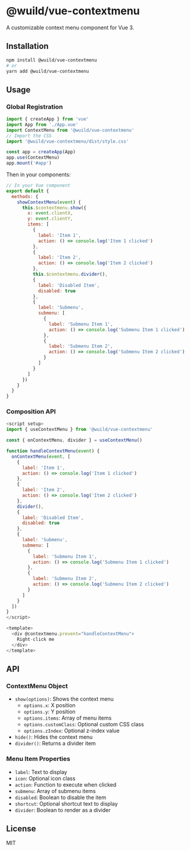 # @wuild/vue-contextmenu

A customizable context menu component for Vue 3.

## Installation

```bash
npm install @wuild/vue-contextmenu
# or
yarn add @wuild/vue-contextmenu
```

## Usage

### Global Registration

```js
import { createApp } from 'vue'
import App from './App.vue'
import ContextMenu from '@wuild/vue-contextmenu'
// Import the CSS
import '@wuild/vue-contextmenu/dist/style.css'

const app = createApp(App)
app.use(ContextMenu)
app.mount('#app')
```

Then in your components:

```js
// In your Vue component
export default {
  methods: {
    showContextMenu(event) {
      this.$contextmenu.show({
        x: event.clientX,
        y: event.clientY,
        items: [
          {
            label: 'Item 1',
            action: () => console.log('Item 1 clicked')
          },
          {
            label: 'Item 2',
            action: () => console.log('Item 2 clicked')
          },
          this.$contextmenu.divider(),
          {
            label: 'Disabled Item',
            disabled: true
          },
          {
            label: 'Submenu',
            submenu: [
              {
                label: 'Submenu Item 1',
                action: () => console.log('Submenu Item 1 clicked')
              },
              {
                label: 'Submenu Item 2',
                action: () => console.log('Submenu Item 2 clicked')
              }
            ]
          }
        ]
      })
    }
  }
}
```

### Composition API

```js
<script setup>
import { useContextMenu } from '@wuild/vue-contextmenu'

const { onContextMenu, divider } = useContextMenu()

function handleContextMenu(event) {
  onContextMenu(event, [
    {
      label: 'Item 1',
      action: () => console.log('Item 1 clicked')
    },
    {
      label: 'Item 2',
      action: () => console.log('Item 2 clicked')
    },
    divider(),
    {
      label: 'Disabled Item',
      disabled: true
    },
    {
      label: 'Submenu',
      submenu: [
        {
          label: 'Submenu Item 1',
          action: () => console.log('Submenu Item 1 clicked')
        },
        {
          label: 'Submenu Item 2',
          action: () => console.log('Submenu Item 2 clicked')
        }
      ]
    }
  ])
}
</script>

<template>
  <div @contextmenu.prevent="handleContextMenu">
    Right-click me
  </div>
</template>
```

## API

### ContextMenu Object

- `show(options)`: Shows the context menu
  - `options.x`: X position
  - `options.y`: Y position
  - `options.items`: Array of menu items
  - `options.customClass`: Optional custom CSS class
  - `options.zIndex`: Optional z-index value
- `hide()`: Hides the context menu
- `divider()`: Returns a divider item

### Menu Item Properties

- `label`: Text to display
- `icon`: Optional icon class
- `action`: Function to execute when clicked
- `submenu`: Array of submenu items
- `disabled`: Boolean to disable the item
- `shortcut`: Optional shortcut text to display
- `divider`: Boolean to render as a divider

## License

MIT
